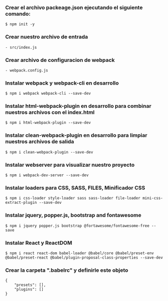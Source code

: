 ### Crear el archivo packeage.json ejecutando el siguiente comando:

    $ npm init -y

### Crear nuestro archivo de entrada 

    - src/index.js

### Crear archivo de configuracion de webpack

    - webpack.config.js

### Instalar webpack y webpack-cli en desarrollo

    $ npm i webpack webpack-cli --save-dev

### Instalar html-webpack-plugin en desarrollo para combinar nuestros archivos con el index.html

    $ npm i html-webpack-plugin --save-dev

### Instalar clean-webpack-plugin en desarrollo para limpiar nuestros archivos de salida

    $ npm i clean-webpack-plugin --save-dev

### Instalar webserver para visualizar nuestro proyecto

    $ npm i webpack-dev-server --save-dev

### Instalar loaders para CSS, SASS, FILES, Minificador CSS

    $ npm i css-loader style-loader sass sass-loader file-loader mini-css-extract-plugin --save-dev


### Instalar jquery, popper.js, bootstrap and fontawesome

    $ npm i jquery popper.js bootstrap @fortawesome/fontawesome-free --save


### Instalar React y ReactDOM

    $ npm i react react-dom babel-loader @babel/core @babel/preset-env @babel/preset-react @babel/plugin-proposal-class-properties --save-dev

### Crear la carpeta ".babelrc" y definirle este objeto

    {
        "presets": [],
        "plugins": []
    }